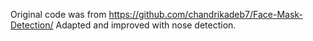 Original code was from https://github.com/chandrikadeb7/Face-Mask-Detection/
Adapted and improved with nose detection.